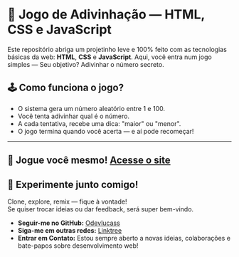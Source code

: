 # 🎯 Jogo de Adivinhação — HTML, CSS e JavaScript

Este repositório abriga um projetinho leve e 100% feito com as tecnologias básicas da web: **HTML**, **CSS** e **JavaScript**. Aqui, você entra num jogo simples — Seu objetivo? Adivinhar o número secreto.

## 🕹️ Como funciona o jogo?

- O sistema gera um número aleatório entre 1 e 100.
- Você tenta adivinhar qual é o número.
- A cada tentativa, recebe uma dica: "maior" ou "menor".
- O jogo termina quando você acerta — e aí pode recomeçar!

---

## 🚀 Jogue você mesmo! [Acesse o site](https://odevlucass.github.io/jogo-adivinhacao/)

## 🚀 Experimente junto comigo!

Clone, explore, remix — fique à vontade!  
Se quiser trocar ideias ou dar feedback, será super bem-vindo.

- **Seguir-me no GitHub:** [Odevlucass](https://github.com/odevlucass)
- **Siga-me em outras redes:** [Linktree](https://linktr.ee/odevlucass)
- **Entrar em Contato:** Estou sempre aberto a novas ideias, colaborações e bate-papos sobre desenvolvimento web!
